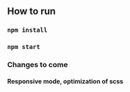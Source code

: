 ## How to run
### `npm install`
### `npm start`

### Changes to come
#### Responsive mode, optimization of scss

